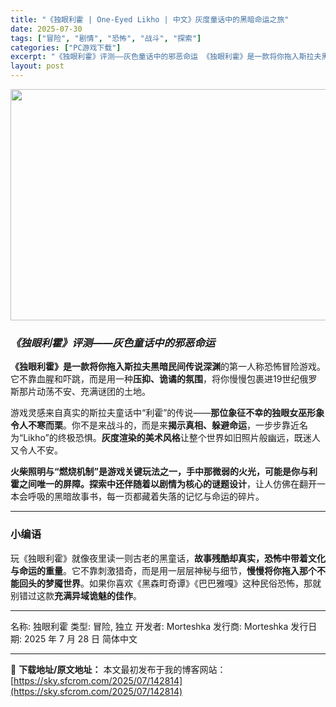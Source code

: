 ```yaml
---
title: "《独眼利霍 | One-Eyed Likho | 中文》灰度童话中的黑暗命运之旅"
date: 2025-07-30
tags: ["冒险", "剧情", "恐怖", "战斗", "探索"]
categories: ["PC游戏下载"]
excerpt: "《独眼利霍》评测——灰色童话中的邪恶命运 《独眼利霍》是一款将你拖入斯拉夫黑暗民间传说深渊的第一人称恐怖冒险游戏。它不靠血腥和吓跳，而是用一种压抑、诡谲的氛围，将你慢慢包裹进19世纪俄罗斯那片动荡不安、充满谜团的土地。 游戏灵感来自真实的斯拉夫童话中“利霍”的传说——那位象征不幸的独眼女巫形象令人不&hellip;"
layout: post
---
```


<img class="aligncenter size-full wp-image-142815" src="https://sky.sfcrom.com/wp-content/uploads/2025/07/2025073002353291.webp" alt="" width="660" height="370" />
<h3><em><strong>《独眼利霍》评测——灰色童话中的邪恶命运</strong></em></h3>
<strong>《独眼利霍》是一款将你拖入斯拉夫黑暗民间传说深渊</strong>的第一人称恐怖冒险游戏。它不靠血腥和吓跳，而是用一种<strong>压抑、诡谲的氛围</strong>，将你慢慢包裹进19世纪俄罗斯那片动荡不安、充满谜团的土地。

游戏灵感来自真实的斯拉夫童话中“利霍”的传说——<strong>那位象征不幸的独眼女巫形象令人不寒而栗</strong>。你不是来战斗的，而是来<strong>揭示真相、躲避命运</strong>，一步步靠近名为“Likho”的终极恐惧。<strong>灰度渲染的美术风格</strong>让整个世界如旧照片般幽远，既迷人又令人不安。

<strong>火柴照明与“燃烧机制”是游戏关键玩法之一，手中那微弱的火光，可能是你与利霍之间唯一的屏障。探索中还伴随着以剧情为核心的谜题设计</strong>，让人仿佛在翻开一本会呼吸的黑暗故事书，每一页都藏着失落的记忆与命运的碎片。

<hr />

<h3>小编语</h3>
玩《独眼利霍》就像夜里读一则古老的黑童话，<strong>故事残酷却真实，恐怖中带着文化与命运的重量</strong>。它不靠刺激猎奇，而是用一层层神秘与细节，<strong>慢慢将你拖入那个不能回头的梦魇世界</strong>。如果你喜欢《黑森町奇谭》《巴巴雅嘎》这种民俗恐怖，那就别错过这款<strong>充满异域诡魅的佳作</strong>。

<hr />

名称: 独眼利霍
类型: 冒险, 独立
开发者: Morteshka
发行商: Morteshka
发行日期: 2025 年 7 月 28 日
简体中文

---
📖 **下载地址/原文地址：** 本文最初发布于我的博客网站：[https://sky.sfcrom.com/2025/07/142814](https://sky.sfcrom.com/2025/07/142814)
